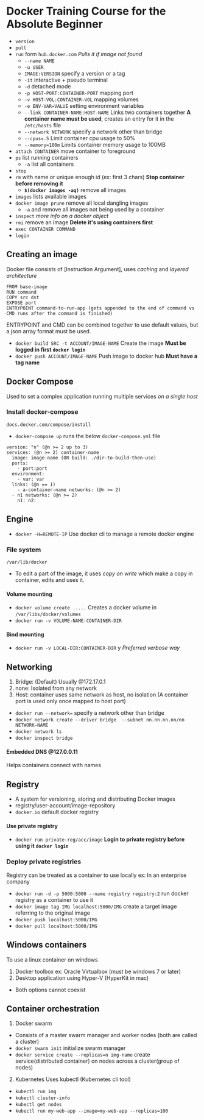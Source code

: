 # Docker Training Course for the Absolute Beginner

 - `version`
 - `pull`
  - `run` form `hub.docker.com` *Pulls it if image not found*
    - `--name NAME`
    - `-u USER` 
    - `IMAGE:VERSION` specify a version or a tag
    - `-it` interactive + pseudo terminal
    - `-d` detached mode
    - `-p HOST-PORT:CONTAINER-PORT` mapping port
    - `-v HOST-VOL:CONTAINER-VOL` mapping volumes
    - `-e ENV-VAR=VALUE` setting environment variables
    - `--link CONTAINER-NAME:HOST-NAME` Links two containers together **A container name must be used**, creates an entry for it in the `/etc/hosts` file
    - `--network NETWORK` specify a network other than bridge 
    - `--cpus=.5` Limit container cpu usage to 50%
    - `--memory=100m` Limits container memory usage to 100MB
  - `attach CONTAINER` move container to foreground
  - `ps` list running containers
    - `-a` list all containers
  - `stop`
  - `rm` with name or unique enough id (ex: first 3 chars) **Stop container before removing it**
    - **`$(docker images -aq)`** remove all images
  - `images` lists available images
  - `docker image prune` remove all local dangling images
    - `-a` and remove all images not being used by a container
  - `inspect` *more info on a docker object*
  - `rmi` remove an image **Delete it's using containers first**
  - `exec CONTAINER COMMAND`
  - `login`

## Creating an image
Docker file consists of [Instruction Argument], uses *caching* and *layered architecture*
```
FROM base-image
RUN command
COPY src dst
EXPOSE port
ENTRYPOINT command-to-run-app (gets appended to the end of command vs CMD runs after the command is finished)
```
ENTRYPOINT and CMD can be combined together to use default values, but a json array format must be used.
- `docker build SRC -t ACCOUNT/IMAGE-NAME` Create the image **Must be logged in first `docker login`**
- `docker push ACCOUNT/IMAGE-NAME` Push image to docker hub **Must have a tag name**

## Docker Compose
Used to set a complex application running multiple services *on a single host*
### Install docker-compose
`docs.docker.com/compose/install`
- `docker-compose up` runs the below `docker-compose.yml` file
```
version: "n" (@n >= 2 up to 3)
services: (@n >= 2) container-name
  image: image-name (OR build: ./dir-to-build-then-use)
  ports:
    - port:port
  environment:
    - var: var
  links: (@n == 1)
    - a-container-name networks: (@n >= 2) 
  - n1 networks: (@n >= 2)
    n1: n2: 
```
## Engine 
- `docker -H=REMOTE-IP` Use docker cli to manage a remote docker engine 
### File system 
`/var/lib/docker` 
- To edit a part of the image, it uses *copy on write* which make a copy in container, edits and uses it.
#### Volume mounting
  - `docker volume create .....` Creates a docker volume in `/var/libs/docker/volumes`
  - `docker run -v VOLUME-NAME:CONTAINER-DIR`
#### Bind mounting 
  - `docker run -v LOCAL-DIR:CONTAINER-DIR`
  y *Preferred verbose way*

## Networking
1. Bridge: (Default) Usually @172.17.0.1
2. none: Isolated from any network
3. Host: container uses same network as host, no isolation (A container port is used only once mapped to host port)
- `docker run --network=` specify a network other than bridge
- `docker network create --driver bridge  --subnet nn.nn.nn.nn/nn NETWORK-NAME`
- `docker network ls`
- `docker inspect bridge`

#### Embedded DNS @127.0.0.11 
Helps containers connect with names

## Registry
- A system for versioning, storing and distributing Docker images
- registry/user-account/image-repository
- `docker.io` default docker registry
#### Use private registry
  - `docker run private-reg/acc/image` **Login to private registry before using it `docker login`**

### Deploy private registries
Registry can be treated as a container to use locally ex: In an enterprise company
- `docker run -d -p 5000:5000 --name registry registry:2` run docker registry as a container to use it
- `docker image tag IMG localhost:5000/IMG` create a target image referring to the original image
- `docker push localhost:5000/IMG`
- `docker pull localhost:5000/IMG`

## Windows containers
To use a linux container on windows
1. Docker toolbox ex: Oracle Virtualbox (must be windows 7 or later)
2. Desktop application using Hyper-V (HyperKit in mac)
- Both options cannot coexist

## Container orchestration 
1. Docker swarm
  - Consists of a master swarm manager and worker nodes (both are called a cluster)
  - `docker swarm init` initialize swarm manager
  - `docker service create --replicas=n img-name` create service(distributed container) on nodes across a cluster(group of nodes)
2. Kubernetes
  Uses kubectl (Kubernetes cli tool)
  - `kubectl run img`
  - `kubectl cluster-info`
  - `kubectl get nodes`
  - `kubectl run my-web-app --image=my-web-app --replicas=100`
